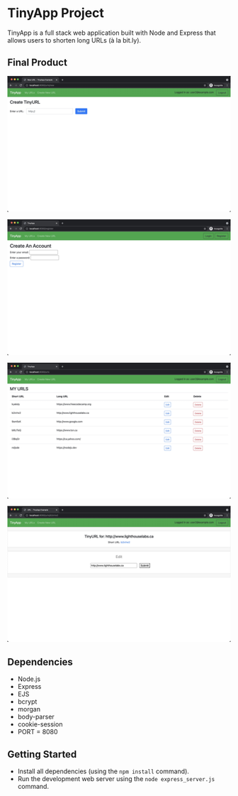 # TinyApp Project

TinyApp is a full stack web application built with Node and Express that allows users to shorten long URLs (à la bit.ly).

## Final Product

!["TinyURL Page"](images/CreateTinyURLpage.JPG)

!["Register Page"](images/RegisterPage.JPG)

!["Index Page"](images/Indexpage.JPG)

!["Edit LongURL Page"](images/EditLongURLpage.JPG)

## Dependencies

- Node.js
- Express
- EJS
- bcrypt
- morgan
- body-parser
- cookie-session
- PORT = 8080

## Getting Started

- Install all dependencies (using the `npm install` command).
- Run the development web server using the `node express_server.js` command.
